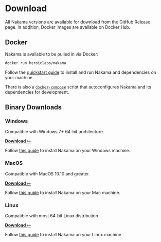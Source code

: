 # Download

All Nakama versions are available for download from the GitHub Release page. In addition, Docker images are available on Docker Hub.

## Docker

Nakama is available to be pulled in via Docker:

```bash
docker run heroiclabs/nakama
```

Follow the [quickstart guide](install-docker-quickstart.md) to install and run Nakama and dependencies on your machine.

There is also a [`docker-compose`](install-docker-quickstart.md#using-docker-compose) script that autoconfigures Nakama and its dependencies for development.

## Binary Downloads

### Windows

Compatible with Windows 7+ 64-bit architecture.

<a href="https://github.com/heroiclabs/nakama/releases/latest" target="_blank"><b>Download</b> &#x21A6;</a>

Follow [this guide](install-binary.md#install-nakama-on-windows) to install Nakama on your Windows machine.

### MacOS

Compatible with MacOS 10.10 and greater.

<a href="https://github.com/heroiclabs/nakama/releases/latest" target="_blank"><b>Download</b> &#x21A6;</a>

Follow [this guide](install-binary.md#install-nakama-on-macos) to install Nakama on your Mac machine.

### Linux

Compatible with most 64-bit Linux distribution.

<a href="https://github.com/heroiclabs/nakama/releases/latest" target="_blank"><b>Download</b> &#x21A6;</a>

Follow [this guide](install-binary.md#install-nakama-on-linux) to install Nakama on your Linux machine.

